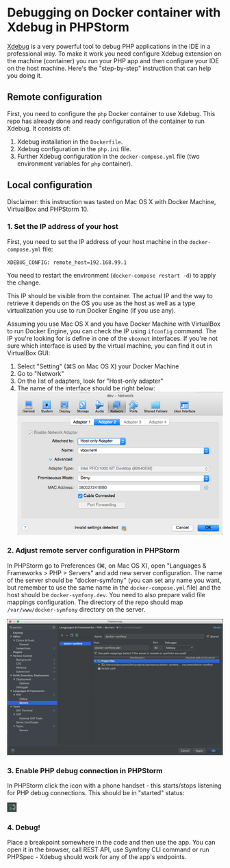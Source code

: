 # Debugging on Docker container with Xdebug in PHPStorm
[Xdebug](https://xdebug.org/) is a very powerful tool to debug PHP applications in the IDE in a professional way. To
make it work you need configure Xdebug extension on the machine (container) you run your PHP app and then configure your
IDE on the host machine. Here's the "step-by-step" instruction that can help you doing it.

## Remote configuration
First, you need to configure the `php` Docker container to use Xdebug. This repo has already done and ready
configuration of the container to run Xdebug. It consists of:

1. Xdebug installation in the `Dockerfile`.
2. Xdebug configuration in the `php.ini` file.
3. Further Xdebug configuration in the `docker-compose.yml` file (two environment variables for `php` container).

## Local configuration
Disclaimer: this instruction was tasted on Mac OS X with Docker Machine, VirtualBox and PHPStorm 10.

### 1. Set the IP address of your host

First, you need to set the IP address of your host machine in the `docker-compose.yml` file:

```
XDEBUG_CONFIG: remote_host=192.168.99.1
```

You need to restart the environment (`docker-compose restart -d`) to apply the change.

This IP should be visible from the container. The actual IP and the way to retrieve it depends on the OS you use as the
host as well as a type virtualization you use to run Docker Engine (if you use any).

Assuming you use Mac OS X and you have Docker Machine with VirtualBox to run Docker Engine, you can check the IP using
`ifconfig` command. The IP you're looking for is define in one of the `vboxnet` interfaces. If you're not sure which
interface is used by the virtual machine, you can find it out in VirtualBox GUI:

1. Select "Setting" (&#8984;S on Mac OS X) your Docker Machine
2. Go to "Network"
3. On the list of adapters, look for "Host-only adapter"
4. The name of the interface should be right below:
![VirtualBox screenshot](images/xdebug/screen01.png)

### 2. Adjust remote server configuration in PHPStorm

In PHPStorm go to Preferences (&#8984;, on Mac OS X), open "Languages & Frameworks > PHP > Servers" and add new server
configuration. The name of the server should be "docker-symfony" (you can set any name you want, but remember to use the
same name in the `docker-compose.yml` file) and the host should be `docker-symfony.dev`. You need to also prepare valid
file mappings configuration. The directory of the repo should map `/var/www/docker-symfony` directory on the server.

![PHPStorm screenshot](images/xdebug/screen02.png)

### 3. Enable PHP debug connection in PHPStorm

In PHPStorm click the icon with a phone handset - this starts/stops listening for PHP debug connections. This should be
in "started" status:

![Handset icon](images/xdebug/screen03.png)

### 4. Debug!
Place a breakpoint somewhere in the code and then use the app. You can open it in the browser, call REST API, use
Symfony CLI command or run PHPSpec - Xdebug should work for any of the app's endpoints.
